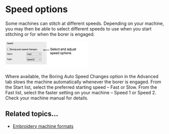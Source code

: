 # Speed options

Some machines can stitch at different speeds. Depending on your machine, you may then be able to select different speeds to use when you start stitching or for when the borer is engaged.

![machines00029.png](assets/machines00029.png)

Where available, the Boring Auto Speed Changes option in the Advanced tab slows the machine automatically whenever the borer is engaged. From the Start list, select the preferred starting speed – Fast or Slow. From the Fast list, select the faster setting on your machine – Speed 1 or Speed 2. Check your machine manual for details.

## Related topics...

- [Embroidery machine formats](../../Basics/basics/Embroidery_machine_formats)
